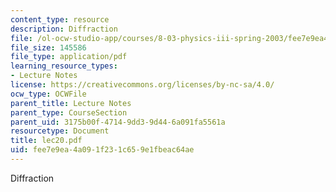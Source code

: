 ```yaml
---
content_type: resource
description: Diffraction
file: /ol-ocw-studio-app/courses/8-03-physics-iii-spring-2003/fee7e9ea4a091f231c659e1fbeac64ae_lec20.pdf
file_size: 145586
file_type: application/pdf
learning_resource_types:
- Lecture Notes
license: https://creativecommons.org/licenses/by-nc-sa/4.0/
ocw_type: OCWFile
parent_title: Lecture Notes
parent_type: CourseSection
parent_uid: 3175b00f-4714-9dd3-9d44-6a091fa5561a
resourcetype: Document
title: lec20.pdf
uid: fee7e9ea-4a09-1f23-1c65-9e1fbeac64ae
---
```

Diffraction